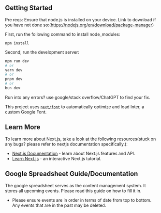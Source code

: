 ## Getting Started

Pre reqs:
Ensure that node.js is installed on your device. Link to download if you have not done so:(https://nodejs.org/en/download/package-manager)

First, run the following command to install node_modules:

```
npm install
```

Second, run the development server:

```bash
npm run dev
# or
yarn dev
# or
pnpm dev
# or
bun dev
```

Run into any errors? use google/stack overflow/ChatGPT to find your fix.

This project uses [`next/font`](https://nextjs.org/docs/basic-features/font-optimization) to automatically optimize and load Inter, a custom Google Font.
## Learn More

To learn more about Next.js, take a look at the following resources(stuck on any bugs? please refer to nextjs documentation specifically.):

- [Next.js Documentation](https://nextjs.org/docs) - learn about Next.js features and API.
- [Learn Next.js](https://nextjs.org/learn) - an interactive Next.js tutorial.


## Google Spreadsheet Guide/Documentation

The google spreadsheet serves as the content management system. It stores all upcoming events. Please read this guide on how to fill it in.

- Please ensure events are in order in terms of date from top to bottom. Any events that are in the past may be deleted.
